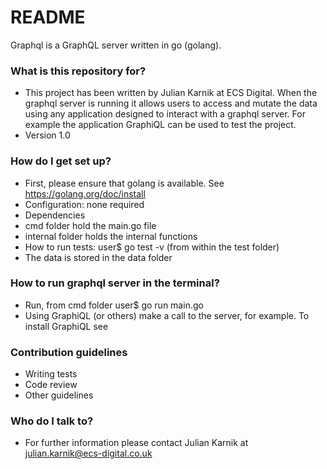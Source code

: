 # README #

Graphql is a GraphQL server written in go (golang). 


### What is this repository for? ###

* This project has been written by Julian Karnik at ECS Digital. When the graphql server is running it allows users to access and mutate the data using any application designed to interact with a graphql server. For example the application GraphiQL can be used to test the project.
* Version 1.0

### How do I get set up? ###

* First, please ensure that golang is available. See https://golang.org/doc/install
* Configuration: none required
* Dependencies
* cmd folder hold the main.go file
* internal folder holds the internal functions
* How to run tests: user$ go test -v (from within the test folder)
* The data is stored in the data folder

### How to run graphql server in the terminal? ###

* Run, from cmd folder user$ go run main.go
* Using GraphiQL (or others) make a call to the server, for example. To install GraphiQL see 


### Contribution guidelines ###

* Writing tests
* Code review
* Other guidelines

### Who do I talk to? ###

* For further information please contact Julian Karnik at julian.karnik@ecs-digital.co.uk
